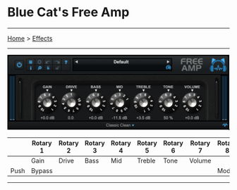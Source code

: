 # Blue Cat's Free Amp

---

[Home](../) > [Effects](./)

---

![logo](../assets/BlueCatFreeAmps.png)

|      | Rotary 1 | Rotary 2 | Rotary 3 | Rotary 4 | Rotary 5 | Rotary 6 | Rotary 7 | Rotary 8 |
|------|----------|----------|----------|----------|----------|----------|----------|----------|
|      | Gain     | Drive    | Bass     | Mid      | Treble   | Tone     | Volume   |          | 
| Push | Bypass   |          |          |          |          |          |          | Model    |

--- 